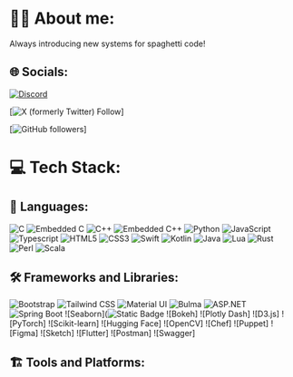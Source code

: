# 🙋‍♂️ About me:
Always introducing new systems for spaghetti code!

## 🌐 Socials:
[![Discord](https://img.shields.io/badge/Discord-%237289DA.svg?logo=discord&logoColor=white)](http://www.discordapp.com/users/473622504586477589)

[![X (formerly Twitter) Follow](https://img.shields.io/twitter/follow/NotConner207)]

[![GitHub followers](https://img.shields.io/github/followers/ConnerAdamsMaine)]

# 💻 Tech Stack:
## 📜 Languages:
![C](https://img.shields.io/badge/C-blue?style=for-the-badge&logo=C)
![Embedded C](https://img.shields.io/badge/C-blue?style=for-the-badge&label=Embedded&labelColor=orange)
![C++](https://img.shields.io/badge/-C++-blue?style=for-the-badge&logo=cplusplus)
![Embedded C++](https://img.shields.io/badge/C%2B%2B-grey?style=for-the-badge&label=Embedded&labelColor=orange)
![Python](https://img.shields.io/badge/Python-green?style=for-the-badge&logo=Python)
![JavaScript](https://img.shields.io/badge/javascript-%23323330.svg?style=for-the-badge&logo=javascript&logoColor=%23F7DF1E)
![Typescript](https://img.shields.io/badge/TypeScript-007ACC?style=for-the-badge&logo=typescript&logoColor=white)
![HTML5](https://img.shields.io/badge/html5-%23E34F26.svg?style=for-the-badge&logo=html5&logoColor=white)
![CSS3](https://img.shields.io/badge/css3-%231572B6.svg?style=for-the-badge&logo=css3&logoColor=white)
![Swift](https://img.shields.io/badge/-Swift-F05138?style=for-the-badge&logo=swift&logoColor=white)
![Kotlin](https://img.shields.io/badge/Kotlin-7F52FF?style=for-the-badge&logo=Kotlin&logoColor=white)
![Java](https://img.shields.io/badge/Java-ED8B00?style=for-the-badge&logo=openjdk&logoColor=white)
![Lua](https://img.shields.io/badge/lua-%232C2D72.svg?style=for-the-badge&logo=lua&logoColor=white)
![Rust](https://img.shields.io/badge/Rust-grey?style=for-the-badge&logo=rust)
![Perl](https://img.shields.io/badge/Perl-%2339457E?style=for-the-badge&logo=perl)
![Scala](https://img.shields.io/badge/Scala-%23DC322F?style=for-the-badge&logo=scala)

## 🛠️ Frameworks and Libraries:
![Bootstrap](https://img.shields.io/badge/Bootstrap-%237952B3?style=for-the-badge&logo=Bootstrap)
![Tailwind CSS](https://img.shields.io/badge/Tailwind-css-%2306B6D4?style=for-the-badge&logo=Tailwind%20css)
![Material UI](https://img.shields.io/badge/Material-UI-blue?style=for-the-badge&logo=MUI)
![Bulma](https://img.shields.io/badge/Bulma-white?style=for-the-badge&logo=Bulma)
![ASP.NET](https://img.shields.io/badge/.NET-purple?label=ASP&style=for-the-badge&labelColor=purple)
![Spring Boot](https://img.shields.io/badge/Boot-white?logo=Spring%20boot&label=Spring&style=for-the-badge&labelColor=Green)
![Seaborn](![Static Badge](https://img.shields.io/badge/Born-white?logo=Python&logoColor=green&style=for-the-badge&label=Sea&labelColor=blue)
![Bokeh]
![Plotly Dash]
![D3.js]
![PyTorch]
![Scikit-learn]
![Hugging Face]
![OpenCV]
![Chef]
![Puppet]
![Figma]
![Sketch]
![Flutter]
![Postman]
![Swagger]

## 🏗️ Tools and Platforms:

